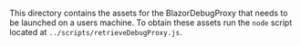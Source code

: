 This directory contains the assets for the BlazorDebugProxy that needs to be launched on a users machine. To obtain these assets run the `node` script located at `../scripts/retrieveDebugProxy.js`.